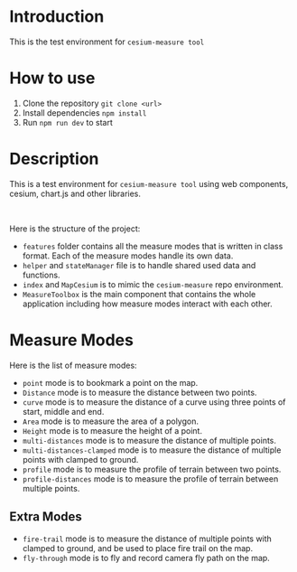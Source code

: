 # Introduction
This is the test environment for `cesium-measure tool`

# How to use
1. Clone the repository `git clone <url>`
2. Install dependencies `npm install`
3. Run `npm run dev` to start 

# Description
This is a test environment for `cesium-measure tool` using web components, cesium, chart.js and other libraries.

<br />

Here is the structure of the project:
- `features` folder contains all the measure modes that is written in class format. Each of the measure modes handle its own data.
- `helper` and `stateManager` file is to handle shared used data and functions.
- `index` and `MapCesium` is to mimic the `cesium-measure` repo environment.
- `MeasureToolbox` is the main component that contains the whole application including how measure modes interact with each other.



# Measure Modes
Here is the list of measure modes:
- `point` mode is to bookmark a point on the map.
- `Distance` mode is to measure the distance between two points.
- `curve` mode is to measure the distance of a curve using three points of start, middle and end.
- `Area` mode is to measure the area of a polygon.
- `Height` mode is to measure the height of a point.
- `multi-distances` mode is to measure the distance of multiple points. 
- `multi-distances-clamped` mode is to measure the distance of multiple points with clamped to ground.
- `profile` mode is to measure the profile of terrain between two points.
- `profile-distances` mode is to measure the profile of terrain between multiple points.

## Extra Modes
- `fire-trail` mode is to measure the distance of multiple points with clamped to ground, and be used to place fire trail on the map.
- `fly-through` mode is to fly and record camera fly path on the map.


